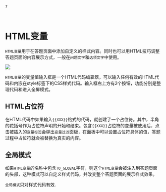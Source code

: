 ```index
7
```
```tag

```
```summary
```
# HTML变量

`HTML变量`用于在答题页面中添加自定义的样式内容。同时也可以用HTML技巧调整答题页面的内容展示方式，一般在`问题文字`和`选项文字`中使用。

<img src='../../assets/snapshots/design/variable/html-type.png'>

`HTML变量`的变量值输入框是一个HTML代码编辑器，可以输入任何有效的HTML代码和内嵌在style标签下的CSS样式代码。输入框右上方有2个按钮，功能分别是整理代码和进入全屏模式。

## HTML占位符

在HTML代码中如果输入`{{XXX}}`格式的代码，就创建了一个占位符。其中，半角的花括号作为占位符声明的开始和结束。包含`{{XXX}}`占位符的变量被使用后，点击被插入的`变量标签`会弹出`变量过滤`面板，在面板中可以设置占位符具体的值，答题过程中占位符就会被替换为真实的内容。

## 全局模式

如果`HTML变量`的名称中包含`TO_GLOBAL`字符，则这个`HTML变量`会被注入到答题页面的头部，这种模式可以自定义样式代码，并改变整个答题页面的展示样式效果。

`全局模式`只对样式代码有效.

